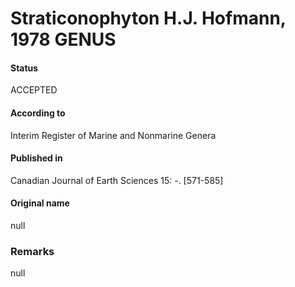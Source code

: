 Straticonophyton H.J. Hofmann, 1978 GENUS
=======

#### Status
ACCEPTED

#### According to
Interim Register of Marine and Nonmarine Genera

#### Published in
Canadian Journal of Earth Sciences 15: -. [571-585]

#### Original name
null

### Remarks
null